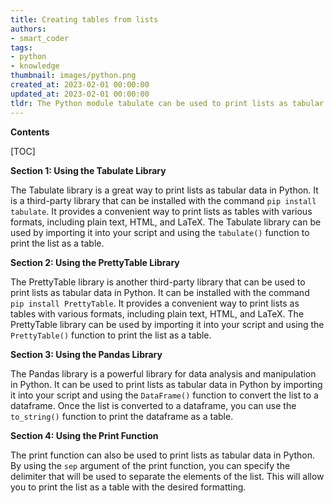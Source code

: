 ```yaml
---
title: Creating tables from lists
authors:
- smart_coder
tags:
- python
- knowledge
thumbnail: images/python.png
created_at: 2023-02-01 00:00:00
updated_at: 2023-02-01 00:00:00
tldr: The Python module tabulate can be used to print lists as tabular data.
---
```


**Contents**

[TOC]

**Section 1: Using the Tabulate Library**

The Tabulate library is a great way to print lists as tabular data in Python. It is a third-party library that can be installed with the command `pip install tabulate`. It provides a convenient way to print lists as tables with various formats, including plain text, HTML, and LaTeX. The Tabulate library can be used by importing it into your script and using the `tabulate()` function to print the list as a table.

**Section 2: Using the PrettyTable Library**

The PrettyTable library is another third-party library that can be used to print lists as tabular data in Python. It can be installed with the command `pip install PrettyTable`. It provides a convenient way to print lists as tables with various formats, including plain text, HTML, and LaTeX. The PrettyTable library can be used by importing it into your script and using the `PrettyTable()` function to print the list as a table.

**Section 3: Using the Pandas Library**

The Pandas library is a powerful library for data analysis and manipulation in Python. It can be used to print lists as tabular data in Python by importing it into your script and using the `DataFrame()` function to convert the list to a dataframe. Once the list is converted to a dataframe, you can use the `to_string()` function to print the dataframe as a table.

**Section 4: Using the Print Function**

The print function can also be used to print lists as tabular data in Python. By using the `sep` argument of the print function, you can specify the delimiter that will be used to separate the elements of the list. This will allow you to print the list as a table with the desired formatting.
